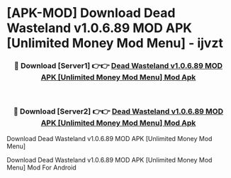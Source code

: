 # [APK-MOD] Download Dead Wasteland v1.0.6.89 MOD APK [Unlimited Money Mod Menu] - ijvzt


<div align="center">
<h3>🔴 Download [Server1] 👉👉 <a href="https://apk-comot.site?title=Dead_Wasteland_v1.0.6.89_MOD_APK_[Unlimited_Money_Mod_Menu]">Dead Wasteland v1.0.6.89 MOD APK [Unlimited Money Mod Menu] Mod Apk</a></h3><br>
<h3>🔴 Download [Server2] 👉👉 <a href="https://apk-comot.site?title=Dead_Wasteland_v1.0.6.89_MOD_APK_[Unlimited_Money_Mod_Menu]">Dead Wasteland v1.0.6.89 MOD APK [Unlimited Money Mod Menu] Mod Apk</a></h3>
</div>



Download Dead Wasteland v1.0.6.89 MOD APK [Unlimited Money Mod Menu] 

Download Dead Wasteland v1.0.6.89 MOD APK [Unlimited Money Mod Menu] Mod For Android